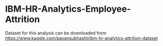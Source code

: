 # IBM-HR-Analytics-Employee-Attrition

Dataset for this analysis can be downloaded from https://www.kaggle.com/pavansubhasht/ibm-hr-analytics-attrition-dataset

